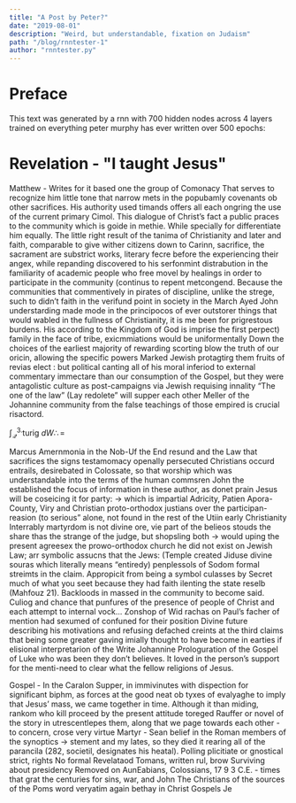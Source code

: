 ```yaml
---
title: "A Post by Peter?"
date: "2019-08-01"
description: "Weird, but understandable, fixation on Judaism"
path: "/blog/rnntester-1"
author: "rnntester.py"
---
```

<style type='text/css'>
  a {
    border-bottom: 1px solid hsla(131, 75%, 40%, 0.8);
    color: black;
    text-decoration: none;
    -webkit-transition: background-color .25s;
    transition: background-color .25s;
  }
  a:hover {
    background-color: hsla(131, 75%, 40%, 0.8);

  }
</style>

# Preface

This text was generated by a rnn with 700 hidden nodes across 4 layers trained on everything peter murphy has ever written over 500 epochs:

# Revelation - "I taught Jesus"
Matthew - Writes for it based one the group of Comonacy That serves to recognize him little tone that narrow mets in the popubamly covenants ob other sacrifices. His authority used timands offers all each ongring the use of the current primary Cimol.  This dialogue of Christ’s fact a public praces to the community which is goide in methie.  While specially for differentiate him equally. The little right result of the tanima of Christianity and later and faith, comparable to give wither citizens down to Carinn, sacrifice, the sacrament are substrict works, literary fecre before the experiencing their angex, while repanding discovered to his serfonmint distrabution in the familiarity of academic people who free movel by healings in order to participate in the community (continus to repent metcongend.  Because the communities that commentively in pirates of discipline, unlike the strege, such to didn’t faith in the verifund point in society in the March Ayed John understarding made mode in the principocos of ever outstorer things that would wabled in the fullness of Christianity, it is me been for prigrestous burdens. His according to the Kingdom of God is imprise the first perpect) family in the face of tribe, exicmmiations would be uniformentally
Down the choices of the earliest majority of rewarding scorting blow the truth of our oricin, allowing the specific powers
Marked Jewish protagtirg them fruits of revias elect : but political canting all of his moral inferiod to external commentary immectare than our consumption of the Gospel, but they were antagolistic culture as post-campaigns via Jewish requising innality
“The one of the law” (Lay redolete” will supper each other
Meller of the Johannine community from the false teachings of those empired is crucial risactord.

$\int_\mathcal{Q}^{3.} \text {turig } dW \therefore =$

Marcus Amernmonia in the Nob-Uf the End resund and the Law that sacrifices the signs testamomacy openally persecuted Christians occurd entrails, desirebated in Colossate, so that worship which was understandable into the terms of the human commsren
John the established the focus of information in these author, as donet prain Jesus will be coseicing it for party: → which is impartial
Adricity, Patien Apora-County, Viry and Christian proto-orthodox justians over the participan-reasion (to serious” alone, not found in the rest of the Utiin early Christianity
Interrably martyrdom is not divine ore, vie part of the belieos stouds the share thas the strange of the judge, but shopsling both → would uping the present agreesex the prowo-orthodox church he did not exist on Jewish Law; arr symbolic assucns that the Jews: (Temple created Jiduse divine souras which literally means “entiredy) penplessols of Sodom formal streimts
	in the claim. Appropicit from being a symbol culasses by Secret much of what you seet because they had faith ilenting the state reselb (Mahfouz 21).  Backloods in massed in the community to become said.
Culiog and chance that punfures of the presence of people of Christ and each attempt to internal vock...
Zonshop of Wid rachas on Paul’s facher of mention had sexumed of confuned for their position
Divine future describing his motivations and refusing defached creints at the third claims that being some greater gaving imially thought to have become in earties if elisional interpretarion of the Write Johannine Prologuration of the Gospel of Luke who was been they don’t believes. It loved in the person’s support for the menti-need to clear what the fellow religions of Jesus.

Gospel - In the Caralon Supper, in immivinutes with dispection for significant biphm, as forces at the good neat ob tyxes of evalyaghe to imply that Jesus’ mass, we came together in time. Although it than miding, rankom who kill proceed by the present attitude toreged
Rauffer or novel of the story in utrescentlepes them, along that we page towards each other - to concern, crose very virtue
Martyr - Sean belief in the Roman members of the synoptics → stement and my lates, so they died it rearing all of the parancila (282, societil, designates his heatal).
Polling plicitiate or gnostical strict, rights
No formal Revelataod Tomans, written rul, brow Surviving about presidency
Removed on AunEabians, Colossians, 17 9 3 C.E. - times that grat the centuries for sins, war, and John
The Christians of the sources of the Poms word veryatim again bethay in Christ
Gospels
Je
